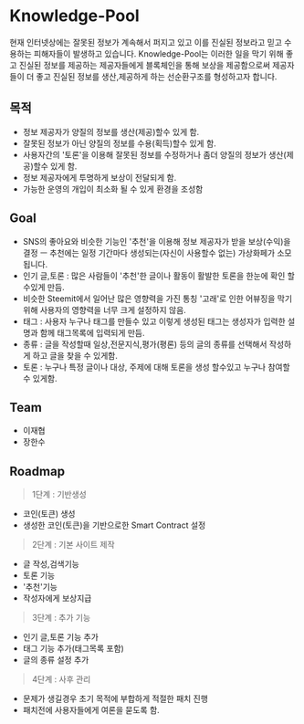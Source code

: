 # Knowledge-Pool

현재 인터넷상에는 잘못된 정보가 계속해서 퍼지고 있고 이를 진실된 정보라고 믿고 수용하는 피해자들이 발생하고 있습니다.
Knowledge-Pool는 이러한 일을 막기 위해 좋고 진실된 정보를 제공하는 제공자들에게 블록체인을 통해 보상을 제공함으로써
제공자들이 더 좋고 진실된 정보를 생산,제공하게 하는 선순환구조를 형성하고자 합니다.

## 목적

- 정보 제공자가 양질의 정보를 생산(제공)할수 있게 함.
- 잘못된 정보가 아닌 양질의 정보를 수용(획득)할수 있게 함.
- 사용자간의 '토론'을 이용해 잘못된 정보를 수정하거나 좀더 양질의 정보가 생산(제공)할수 있게 함.
- 정보 제공자에게 투명하게 보상이 전달되게 함.
- 가능한 운영의 개입이 최소화 될 수 있게 환경을 조성함

## Goal

- SNS의 좋아요와 비슷한 기능인 '추천'을 이용해 정보 제공자가 받을 보상(수익)을 결정 ㅡ 추천에는 일정 기간마다 생성되는(자신이 사용할수 없는)
  가상화페가 소모됩니다.
- 인기 글,토론 : 많은 사람들이 '추천'한 글이나 활동이 활발한 토론을 한눈에 확인 할수있게 만듬.
- 비슷한 Steemit에서 일어난 많은 영향력을 가진 통칭 '고래'로 인한 어뷰징을 막기 위해 사용자의 영향력을 너무 크게 설정하지 않음.
- 태그 : 사용자 누구나 태그를 만들수 있고 이렇게 생성된 태그는 생성자가 입력한 설명과 함께 태그목록에 입력되게 만듬.
- 종류 : 글을 작성할때 일상,전문지식,평가(평론) 등의 글의 종류를 선택해서 작성하게 하고 글을 찾을 수 있게함.
- 토론 : 누구나 특정 글이나 대상, 주제에 대해 토론을 생성 할수있고 누구나 참여할수 있게함.


## Team

- 이재협
- 장한수

## Roadmap

>1단계 : 기반생성

- 코인(토큰) 생성
- 생성한 코인(토큰)을 기반으로한 Smart Contract 설정

>2단계 : 기본 사이트 제작

- 글 작성,검색기능
- 토론 기능
- '추천'기능
- 작성자에게 보상지급

>3단계 : 추가 기능

- 인기 글,토론 기능 추가
- 태그 기능 추가(태그목록 포함)
- 글의 종류 설정 추가

>4단계 : 사후 관리

- 문제가 생길경우 초기 목적에 부합하게 적절한 패치 진행
- 패치전에 사용자들에게 여론을 묻도록 함.
